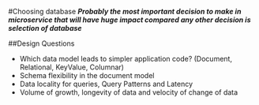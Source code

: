 #Choosing database
**_Probably the most important decision to make in microservice that will have huge impact compared any other decision is selection of database_**

##Design Questions
* Which data model leads to simpler application code? (Document, Relational, KeyValue, Columnar)
* Schema flexibility in the document model
* Data locality for queries, Query Patterns and Latency
* Volume of growth, longevity of data and velocity of change of data
